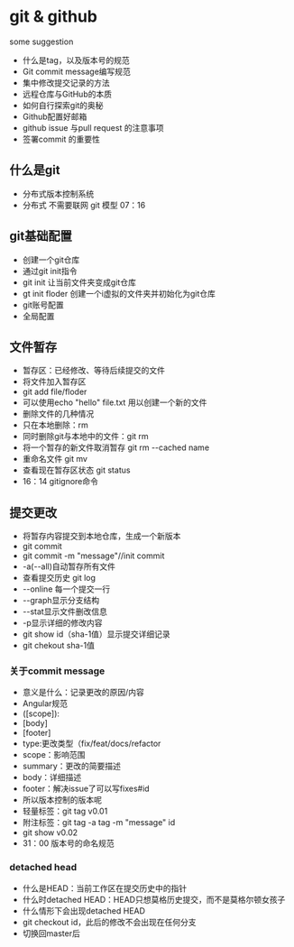 # git & github
some suggestion
+ 什么是tag，以及版本号的规范
+ Git commit message编写规范
+ 集中修改提交记录的方法
+ 远程仓库与GitHub的本质
+ 如何自行探索git的奥秘
+ Github配置好邮箱
+ github issue 与pull request 的注意事项
+ 签署commit 的重要性
## 什么是git
+ 分布式版本控制系统
+ 分布式 不需要联网
git 模型
07：16
## git基础配置
+ 创建一个git仓库
+ 通过git init指令
+ git init 让当前文件夹变成git仓库
+ gt init floder 创建一个i虚拟的文件夹并初始化为git仓库
+ git账号配置
+ 全局配置
## 文件暂存
+ 暂存区：已经修改、等待后续提交的文件
+ 将文件加入暂存区
+ git add file/floder
+ 可以使用echo "hello" file.txt 用以创建一个新的文件
+ 删除文件的几种情况
+ 只在本地删除：rm
+ 同时删除git与本地中的文件：git rm
+ 将一个暂存的新文件取消暂存 git rm --cached name
+ 重命名文件 git mv
+ 查看现在暂存区状态 git status
+ 16：14 gitignore命令
## 提交更改
+ 将暂存内容提交到本地仓库，生成一个新版本
+ git commit 
+ git commit -m "message"//init commit
+ -a(--all)自动暂存所有文件
+ 查看提交历史 git log
+ --online 每一个提交一行
+ --graph显示分支结构
+ --stat显示文件删改信息
+ -p显示详细的修改内容
+ git show id（sha-1值）显示提交详细记录
+ git chekout sha-1值
### 关于commit message
+ 意义是什么：记录更改的原因/内容
+ Angular规范
+ <type>([scope]):<summary>
+ [body]
+ [footer]
+ type:更改类型（fix/feat/docs/refactor
+ scope：影响范围
+ summary：更改的简要描述 
+ body：详细描述
+ footer：解决issue了可以写fixes#id
+ 所以版本控制的版本呢
+ 轻量标签：git tag v0.01
+ 附注标签：git tag -a tag -m "message" id
+ git show v0.02
+ 31：00 版本号的命名规范
### detached head
+ 什么是HEAD：当前工作区在提交历史中的指针
+ 什么时detached HEAD：HEAD只想莫格历史提交，而不是莫格尔顿女孩子
+ 什么情形下会出现detached HEAD
+ git checkout id，此后的修改不会出现在任何分支
+ 切换回master后
